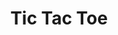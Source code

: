 ---
layout: page
title: Tic Tac Toe
description: Tic-Tac-Toe AI with Alpha-Beta Pruning Minimax Algorithm
img: assets/img/TicTacToe_Project/200w.gif
redirect: https://github.com/parvanovkp/Tic-Tac-Toe-Minimax-Alpha-Beta-Pruning
importance: 1
category: Personal
---